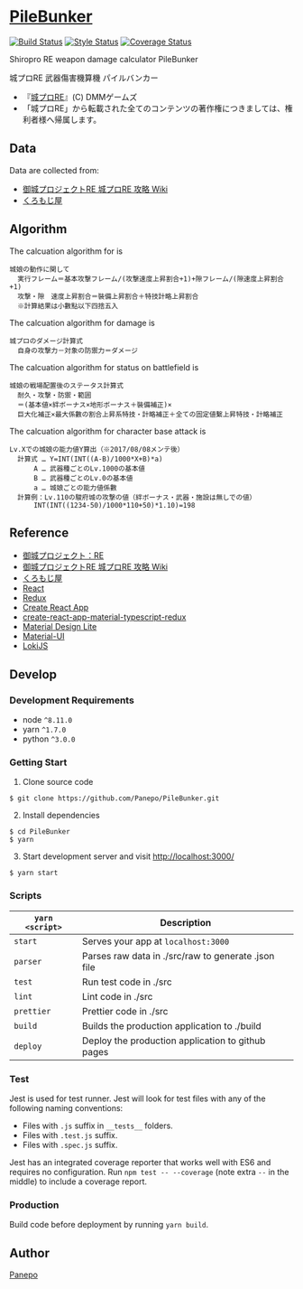 # [PileBunker](https://github.com/Panepo/PileBunker-ts)

[![Build Status][travis-image]][travis-url] [![Style Status][prettier-image]][prettier-url] [![Coverage Status][codecov-image]][codecov-url]

[travis-image]: https://travis-ci.org/Panepo/PileBunker-ts.svg
[travis-url]: https://travis-ci.org/Panepo/PileBunker-ts.svg?branch=master

[prettier-image]: https://img.shields.io/badge/code_style-prettier-ff69b4.svg
[prettier-url]: https://github.com/prettier/prettier

[codecov-image]: https://codecov.io/gh/Panepo/PileBunker-ts/branch/master/graph/badge.svg
[codecov-url]: https://codecov.io/gh/Panepo/PileBunker-ts

Shiropro RE weapon damage calculator PileBunker

城プロRE 武器傷害機算機 パイルバンカー

* 『[城プロRE](http://www.dmm.com/netgame_s/oshirore/)』(C) DMMゲームズ
* 「城プロRE」から転載された全てのコンテンツの著作権につきましては、権利者様へ帰属します。

## Data

Data are collected from:

* [御城プロジェクトRE 城プロRE 攻略 Wiki](http://scre.swiki.jp/)
* [くろもじ屋](http://www116.sakura.ne.jp/~kuromoji/castle_enemy.htm)

## Algorithm

The calcuation algorithm for is

```
城娘の動作に関して
  実行フレーム＝基本攻撃フレーム/(攻撃速度上昇割合+1)+隙フレーム/(隙速度上昇割合+1)
  攻撃・隙　速度上昇割合＝裝備上昇割合＋特技計略上昇割合
  ※計算結果は小數點以下四捨五入
```

The calcuation algorithm for damage is

```
城プロのダメージ計算式
  自身の攻撃力－対象の防禦力＝ダメージ
```

The calcuation algorithm for status on battlefield is

```
城娘の戦場配置後のステータス計算式
  耐久・攻撃・防禦・範囲
  ＝(基本値×絆ボーナス×地形ボーナス＋裝備補正)×
  巨大化補正×最大係數の割合上昇系特技・計略補正＋全ての固定値繫上昇特技・計略補正
```

The calcuation algorithm for character base attack is

```
Lv.Xでの城娘の能力値Y算出（※2017/08/08メンテ後）
  計算式 … Y=INT(INT((A-B)/1000*X+B)*a)
      A … 武器種ごとのLv.1000の基本値
      B … 武器種ごとのLv.0の基本値
      a … 城娘ごとの能力値係數
  計算例：Lv.110の駿府城の攻撃の値（絆ボーナス・武器・施設は無しでの値）
      INT(INT((1234-50)/1000*110+50)*1.10)=198
```

## Reference

* [御城プロジェクト：RE](http://www.dmm.com/netgame_s/oshirore/)
* [御城プロジェクトRE 城プロRE 攻略 Wiki](https://scre.swiki.jp/)
* [くろもじ屋](http://www116.sakura.ne.jp/~kuromoji/castle_enemy.htm)
* [React](https://facebook.github.io/react/)
* [Redux](http://redux.js.org/)
* [Create React App](https://github.com/facebook/create-react-app)
* [create-react-app-material-typescript-redux](https://github.com/innFactory/create-react-app-material-typescript-redux)
* [Material Design Lite](https://getmdl.io/)
* [Material-UI](https://material-ui.com/)
* [LokiJS](http://lokijs.org/)

## Develop

### Development Requirements
* node `^8.11.0`
* yarn `^1.7.0`
* python `^3.0.0`

### Getting Start

1. Clone source code
```
$ git clone https://github.com/Panepo/PileBunker.git
```
2. Install dependencies
```
$ cd PileBunker
$ yarn
```
3. Start development server and visit [http://localhost:3000/](http://localhost:3000/)
```
$ yarn start
```
### Scripts

|`yarn <script>`       |Description|
|---------------------|-----------|
|`start`              |Serves your app at `localhost:3000`|
|`parser`             |Parses raw data in ./src/raw to generate .json file|
|`test`               |Run test code in ./src|
|`lint`               |Lint code in ./src|
|`prettier`           |Prettier code in ./src|
|`build`              |Builds the production application to ./build|
|`deploy`             |Deploy the production application to github pages|

### Test

Jest is used for test runner. Jest will look for test files with any of the following naming conventions:

* Files with `.js` suffix in `__tests__` folders.
* Files with `.test.js` suffix.
* Files with `.spec.js` suffix.

Jest has an integrated coverage reporter that works well with ES6 and requires no configuration.
Run `npm test -- --coverage` (note extra `--` in the middle) to include a coverage report.

### Production

Build code before deployment by running `yarn build`.

## Author

[Panepo](https://github.com/Panepo)

